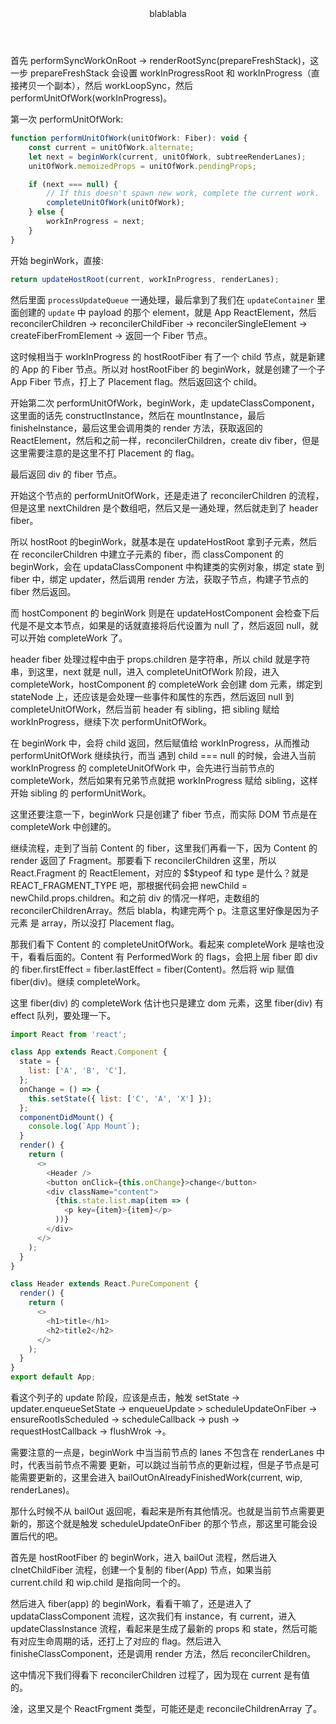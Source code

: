 <App>
    <div>
        <header>blablabla</header>
        <Content>
            <p></p>
            <p></p>
        </Content>
    </div>
</App>


首先 performSyncWorkOnRoot -> renderRootSync(prepareFreshStack)，这一步 prepareFreshStack 会设置 workInProgressRoot 和
workInProgress（直接拷贝一个副本），然后 workLoopSync，然后 performUnitOfWork(workInProgress)。    

第一次 performUnitOfWork:   

```js
function performUnitOfWork(unitOfWork: Fiber): void {
    const current = unitOfWork.alternate;
    let next = beginWork(current, unitOfWork, subtreeRenderLanes);
    unitOfWork.memoizedProps = unitOfWork.pendingProps;

    if (next === null) {
        // If this doesn't spawn new work, complete the current work.
        completeUnitOfWork(unitOfWork);
    } else {
        workInProgress = next;
    }
}
```    

开始 beginWork，直接:   

```js
return updateHostRoot(current, workInProgress, renderLanes);
```   

然后里面 `processUpdateQueue` 一通处理，最后拿到了我们在 `updateContainer` 里面创建的 `update` 中 payload 的那个 element，就是 App ReactElement，然后 reconcilerChildren -&gt; reconcilerChildFiber -&gt; reconcilerSingleElement -&gt; createFiberFromElement -&gt; 返回一个 Fiber 节点。   

这时候相当于 workInProgress 的 hostRootFiber 有了一个 child 节点，就是新建的 App 的 Fiber 节点。所以对 hostRootFiber 的 beginWork，就是创建了一个子 App Fiber 节点，打上了 Placement flag。然后返回这个 child。    

开始第二次 performUnitOfWork，beginWork，走 updateClassComponent，
这里面的话先 constructInstance，然后在 mountInstance，最后 finisheInstance，最后这里会调用类的 render 方法，获取返回的 ReactElement，然后和之前一样，reconcilerChildren，create div fiber，但是这里需要注意的是这里不打 Placement 的 flag。   

最后返回 div 的 fiber 节点。   

开始这个节点的 performUnitOfWork，还是走进了 reconcilerChildren 的流程，但是这里 nextChildren 是个数组吧，然后又是一通处理，然后就走到了 header fiber。   

所以 hostRoot 的beginWork，就基本是在 updateHostRoot 拿到子元素，然后在 reconcilerChildren 中建立子元素的 fiber，而 classComponent 的 beginWork，会在 updataClassComponent 中构建类的实例对象，绑定 state 到 fiber 中，绑定 updater，然后调用 render 方法，获取子节点，构建子节点的 fiber 然后返回。   

而 hostComponent 的 beginWork 则是在 updateHostComponent 会检查下后代是不是文本节点，如果是的话就直接将后代设置为 null 了，然后返回 null，就可以开始 completeWork 了。   

header fiber 处理过程中由于 props.children 是字符串，所以 child 就是字符串，到这里，next 就是 null，进入 completeUnitOfWork 阶段，进入 completeWork，hostComponent 的 completeWork 会创建 dom 元素，绑定到 stateNode 上，还应该是会处理一些事件和属性的东西，然后返回 null 到 completeUnitOfWork，然后当前 header 有 sibling，把 sibling 赋给 workInProgress，继续下次 performUnitOfWork。    

在 beginWork 中，会将 child 返回，然后赋值给 workInProgress，从而推动 performUnitOfWork 继续执行，而当
遇到 child === null 的时候，会进入当前 workInProgress 的 completeUnitOfWork 中，会先进行当前节点的
completeWork，然后如果有兄弟节点就把 workInProgress 赋给 sibling，这样开始 sibling 的 performUnitWork。    

这里还要注意一下，beginWork 只是创建了 fiber 节点，而实际 DOM 节点是在 completeWork 中创建的。

继续流程，走到了当前 Content 的 fiber，这里我们再看一下，因为 Content 的render 返回了 Fragment。那要看下 reconcilerChildren 这里，所以 React.Fragment 的 ReactElement，对应的 $$typeof 和 type 是什么？就是 REACT_FRAGMENT_TYPE 吧，那根据代码会把 newChild = newChild.props.children。和之前 div 的情况一样吧，走数组的 reconcilerChildrenArray。然后 blabla，构建完两个 p。注意这里好像是因为子元素
是 array，所以没打 Placement flag。    

那我们看下 Content 的 completeUnitOfWork。看起来 completeWork 是啥也没干，看看后面的。Content 有 PerformedWork 的 flags，会把上层 fiber 即 div 的 fiber.firstEffect = fiber.lastEffect = fiber(Content)。然后将 wip 赋值 fiber(div)。继续 completeWork。    

这里 fiber(div) 的 completeWork 估计也只是建立 dom 元素，这里 fiber(div) 有 effect 队列，要处理一下。    

```js
import React from 'react';

class App extends React.Component {
  state = {
    list: ['A', 'B', 'C'],
  };
  onChange = () => {
    this.setState({ list: ['C', 'A', 'X'] });
  };
  componentDidMount() {
    console.log(`App Mount`);
  }
  render() {
    return (
      <>
        <Header />
        <button onClick={this.onChange}>change</button>
        <div className="content">
          {this.state.list.map(item => (
            <p key={item}>{item}</p>
          ))}
        </div>
      </>
    );
  }
}

class Header extends React.PureComponent {
  render() {
    return (
      <>
        <h1>title</h1>
        <h2>title2</h2>
      </>
    );
  }
}
export default App;
```    

看这个列子的 update 阶段，应该是点击，触发 setState -&gt; updater.enqueueSetState -&gt; enqueueUpdate &gt; scheduleUpdateOnFiber -&gt; ensureRootIsScheduled -&gt; scheduleCallback -&gt; push -&gt; requestHostCallback -&gt; flushWrok -&gt;。    


需要注意的一点是，beginWork 中当当前节点的 lanes 不包含在 renderLanes 中时，代表当前节点不需要
更新，可以跳过当前节点的更新过程，但是子节点是可能需要更新的，这里会进入 bailOutOnAlreadyFinishedWork(current, wip, renderLanes)。    

那什么时候不从 bailOut 返回呢，看起来是所有其他情况。也就是当前节点需要更新的，那这个就是触发 scheduleUpdateOnFiber 的那个节点，那这里可能会设置后代的吧。   

首先是 hostRootFiber 的 beginWork，进入 bailOut 流程，然后进入 clnetChildFiber 流程，创建一个复制的 fiber(App) 节点，如果当前 current.child 和 wip.child 是指向同一个的。    

然后进入 fiber(app) 的 beginWork，看看干嘛了，还是进入了 updataClassComponent 流程，这次我们有 instance，有 current，进入 updateClassInstance 流程，看起来是生成了最新的 props 和 state，然后可能有对应生命周期的话，还打上了对应的 flag。然后进入 finisheClassComponent，还是调用 render 方法，然后 reconcilerChildren。   

这中情况下我们得看下 reconcilerChildren 过程了，因为现在 current 是有值的。     

淦，这里又是个 ReactFrgment 类型，可能还是走 reconcileChildrenArray 了。



